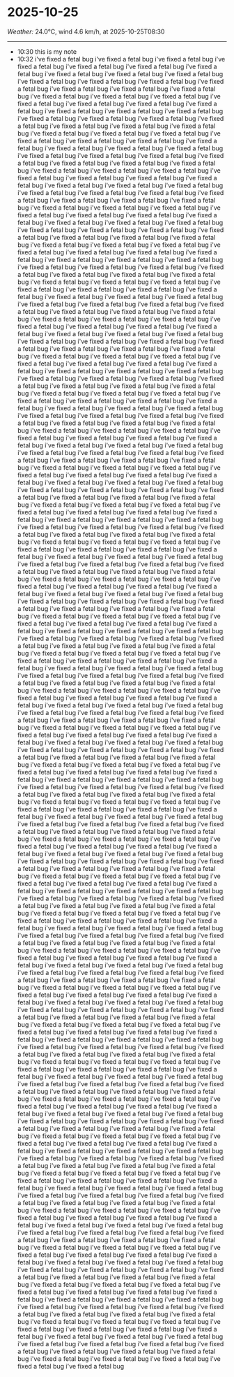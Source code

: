 # 2025-10-25
*Weather:* 24.0°C, wind 4.6 km/h, at 2025-10-25T08:30

---

- 10:30 this is my note
- 10:32 i've fixed a fetal bug i've fixed a fetal bug i've fixed a fetal bug i've fixed a fetal bug i've fixed a fetal bug i've fixed a fetal bug i've fixed a fetal bug i've fixed a fetal bug i've fixed a fetal bug i've fixed a fetal bug i've fixed a fetal bug i've fixed a fetal bug i've fixed a fetal bug i've fixed a fetal bug i've fixed a fetal bug i've fixed a fetal bug i've fixed a fetal bug i've fixed a fetal bug i've fixed a fetal bug i've fixed a fetal bug i've fixed a fetal bug i've fixed a fetal bug i've fixed a fetal bug i've fixed a fetal bug i've fixed a fetal bug i've fixed a fetal bug i've fixed a fetal bug i've fixed a fetal bug i've fixed a fetal bug i've fixed a fetal bug i've fixed a fetal bug i've fixed a fetal bug i've fixed a fetal bug i've fixed a fetal bug i've fixed a fetal bug i've fixed a fetal bug i've fixed a fetal bug i've fixed a fetal bug i've fixed a fetal bug i've fixed a fetal bug i've fixed a fetal bug i've fixed a fetal bug i've fixed a fetal bug i've fixed a fetal bug i've fixed a fetal bug i've fixed a fetal bug i've fixed a fetal bug i've fixed a fetal bug i've fixed a fetal bug i've fixed a fetal bug i've fixed a fetal bug i've fixed a fetal bug i've fixed a fetal bug i've fixed a fetal bug i've fixed a fetal bug i've fixed a fetal bug i've fixed a fetal bug i've fixed a fetal bug i've fixed a fetal bug i've fixed a fetal bug i've fixed a fetal bug i've fixed a fetal bug i've fixed a fetal bug i've fixed a fetal bug i've fixed a fetal bug i've fixed a fetal bug i've fixed a fetal bug i've fixed a fetal bug i've fixed a fetal bug i've fixed a fetal bug i've fixed a fetal bug i've fixed a fetal bug i've fixed a fetal bug i've fixed a fetal bug i've fixed a fetal bug i've fixed a fetal bug i've fixed a fetal bug i've fixed a fetal bug i've fixed a fetal bug i've fixed a fetal bug i've fixed a fetal bug i've fixed a fetal bug i've fixed a fetal bug i've fixed a fetal bug i've fixed a fetal bug i've fixed a fetal bug i've fixed a fetal bug i've fixed a fetal bug i've fixed a fetal bug i've fixed a fetal bug i've fixed a fetal bug i've fixed a fetal bug i've fixed a fetal bug i've fixed a fetal bug i've fixed a fetal bug i've fixed a fetal bug i've fixed a fetal bug i've fixed a fetal bug i've fixed a fetal bug i've fixed a fetal bug i've fixed a fetal bug i've fixed a fetal bug i've fixed a fetal bug i've fixed a fetal bug i've fixed a fetal bug i've fixed a fetal bug i've fixed a fetal bug i've fixed a fetal bug i've fixed a fetal bug i've fixed a fetal bug i've fixed a fetal bug i've fixed a fetal bug i've fixed a fetal bug i've fixed a fetal bug i've fixed a fetal bug i've fixed a fetal bug i've fixed a fetal bug i've fixed a fetal bug i've fixed a fetal bug i've fixed a fetal bug i've fixed a fetal bug i've fixed a fetal bug i've fixed a fetal bug i've fixed a fetal bug i've fixed a fetal bug i've fixed a fetal bug i've fixed a fetal bug i've fixed a fetal bug i've fixed a fetal bug i've fixed a fetal bug i've fixed a fetal bug i've fixed a fetal bug i've fixed a fetal bug i've fixed a fetal bug i've fixed a fetal bug i've fixed a fetal bug i've fixed a fetal bug i've fixed a fetal bug i've fixed a fetal bug i've fixed a fetal bug i've fixed a fetal bug i've fixed a fetal bug i've fixed a fetal bug i've fixed a fetal bug i've fixed a fetal bug i've fixed a fetal bug i've fixed a fetal bug i've fixed a fetal bug i've fixed a fetal bug i've fixed a fetal bug i've fixed a fetal bug i've fixed a fetal bug i've fixed a fetal bug i've fixed a fetal bug i've fixed a fetal bug i've fixed a fetal bug i've fixed a fetal bug i've fixed a fetal bug i've fixed a fetal bug i've fixed a fetal bug i've fixed a fetal bug i've fixed a fetal bug i've fixed a fetal bug i've fixed a fetal bug i've fixed a fetal bug i've fixed a fetal bug i've fixed a fetal bug i've fixed a fetal bug i've fixed a fetal bug i've fixed a fetal bug i've fixed a fetal bug i've fixed a fetal bug i've fixed a fetal bug i've fixed a fetal bug i've fixed a fetal bug i've fixed a fetal bug i've fixed a fetal bug i've fixed a fetal bug i've fixed a fetal bug i've fixed a fetal bug i've fixed a fetal bug i've fixed a fetal bug i've fixed a fetal bug i've fixed a fetal bug i've fixed a fetal bug i've fixed a fetal bug i've fixed a fetal bug i've fixed a fetal bug i've fixed a fetal bug i've fixed a fetal bug i've fixed a fetal bug i've fixed a fetal bug i've fixed a fetal bug i've fixed a fetal bug i've fixed a fetal bug i've fixed a fetal bug i've fixed a fetal bug i've fixed a fetal bug i've fixed a fetal bug i've fixed a fetal bug i've fixed a fetal bug i've fixed a fetal bug i've fixed a fetal bug i've fixed a fetal bug i've fixed a fetal bug i've fixed a fetal bug i've fixed a fetal bug i've fixed a fetal bug i've fixed a fetal bug i've fixed a fetal bug i've fixed a fetal bug i've fixed a fetal bug i've fixed a fetal bug i've fixed a fetal bug i've fixed a fetal bug i've fixed a fetal bug i've fixed a fetal bug i've fixed a fetal bug i've fixed a fetal bug i've fixed a fetal bug i've fixed a fetal bug i've fixed a fetal bug i've fixed a fetal bug i've fixed a fetal bug i've fixed a fetal bug i've fixed a fetal bug i've fixed a fetal bug i've fixed a fetal bug i've fixed a fetal bug i've fixed a fetal bug i've fixed a fetal bug i've fixed a fetal bug i've fixed a fetal bug i've fixed a fetal bug i've fixed a fetal bug i've fixed a fetal bug i've fixed a fetal bug i've fixed a fetal bug i've fixed a fetal bug i've fixed a fetal bug i've fixed a fetal bug i've fixed a fetal bug i've fixed a fetal bug i've fixed a fetal bug i've fixed a fetal bug i've fixed a fetal bug i've fixed a fetal bug i've fixed a fetal bug i've fixed a fetal bug i've fixed a fetal bug i've fixed a fetal bug i've fixed a fetal bug i've fixed a fetal bug i've fixed a fetal bug i've fixed a fetal bug i've fixed a fetal bug i've fixed a fetal bug i've fixed a fetal bug i've fixed a fetal bug i've fixed a fetal bug i've fixed a fetal bug i've fixed a fetal bug i've fixed a fetal bug i've fixed a fetal bug i've fixed a fetal bug i've fixed a fetal bug i've fixed a fetal bug i've fixed a fetal bug i've fixed a fetal bug i've fixed a fetal bug i've fixed a fetal bug i've fixed a fetal bug i've fixed a fetal bug i've fixed a fetal bug i've fixed a fetal bug i've fixed a fetal bug i've fixed a fetal bug i've fixed a fetal bug i've fixed a fetal bug i've fixed a fetal bug i've fixed a fetal bug i've fixed a fetal bug i've fixed a fetal bug i've fixed a fetal bug i've fixed a fetal bug i've fixed a fetal bug i've fixed a fetal bug i've fixed a fetal bug i've fixed a fetal bug i've fixed a fetal bug i've fixed a fetal bug i've fixed a fetal bug i've fixed a fetal bug i've fixed a fetal bug i've fixed a fetal bug i've fixed a fetal bug i've fixed a fetal bug i've fixed a fetal bug i've fixed a fetal bug i've fixed a fetal bug i've fixed a fetal bug i've fixed a fetal bug i've fixed a fetal bug i've fixed a fetal bug i've fixed a fetal bug i've fixed a fetal bug i've fixed a fetal bug i've fixed a fetal bug i've fixed a fetal bug i've fixed a fetal bug i've fixed a fetal bug i've fixed a fetal bug i've fixed a fetal bug i've fixed a fetal bug i've fixed a fetal bug i've fixed a fetal bug i've fixed a fetal bug i've fixed a fetal bug i've fixed a fetal bug i've fixed a fetal bug i've fixed a fetal bug i've fixed a fetal bug i've fixed a fetal bug i've fixed a fetal bug i've fixed a fetal bug i've fixed a fetal bug i've fixed a fetal bug i've fixed a fetal bug i've fixed a fetal bug i've fixed a fetal bug i've fixed a fetal bug i've fixed a fetal bug i've fixed a fetal bug i've fixed a fetal bug i've fixed a fetal bug i've fixed a fetal bug i've fixed a fetal bug i've fixed a fetal bug i've fixed a fetal bug i've fixed a fetal bug i've fixed a fetal bug i've fixed a fetal bug i've fixed a fetal bug i've fixed a fetal bug i've fixed a fetal bug i've fixed a fetal bug i've fixed a fetal bug i've fixed a fetal bug i've fixed a fetal bug i've fixed a fetal bug i've fixed a fetal bug i've fixed a fetal bug i've fixed a fetal bug i've fixed a fetal bug i've fixed a fetal bug i've fixed a fetal bug i've fixed a fetal bug i've fixed a fetal bug i've fixed a fetal bug i've fixed a fetal bug i've fixed a fetal bug i've fixed a fetal bug i've fixed a fetal bug i've fixed a fetal bug i've fixed a fetal bug i've fixed a fetal bug i've fixed a fetal bug i've fixed a fetal bug i've fixed a fetal bug i've fixed a fetal bug i've fixed a fetal bug i've fixed a fetal bug i've fixed a fetal bug i've fixed a fetal bug i've fixed a fetal bug i've fixed a fetal bug i've fixed a fetal bug i've fixed a fetal bug i've fixed a fetal bug i've fixed a fetal bug i've fixed a fetal bug i've fixed a fetal bug i've fixed a fetal bug i've fixed a fetal bug i've fixed a fetal bug i've fixed a fetal bug i've fixed a fetal bug i've fixed a fetal bug i've fixed a fetal bug i've fixed a fetal bug i've fixed a fetal bug i've fixed a fetal bug i've fixed a fetal bug i've fixed a fetal bug i've fixed a fetal bug i've fixed a fetal bug i've fixed a fetal bug i've fixed a fetal bug i've fixed a fetal bug i've fixed a fetal bug i've fixed a fetal bug i've fixed a fetal bug i've fixed a fetal bug i've fixed a fetal bug i've fixed a fetal bug i've fixed a fetal bug i've fixed a fetal bug i've fixed a fetal bug i've fixed a fetal bug i've fixed a fetal bug i've fixed a fetal bug i've fixed a fetal bug i've fixed a fetal bug i've fixed a fetal bug i've fixed a fetal bug i've fixed a fetal bug i've fixed a fetal bug i've fixed a fetal bug i've fixed a fetal bug i've fixed a fetal bug i've fixed a fetal bug i've fixed a fetal bug i've fixed a fetal bug i've fixed a fetal bug i've fixed a fetal bug i've fixed a fetal bug i've fixed a fetal bug i've fixed a fetal bug i've fixed a fetal bug i've fixed a fetal bug i've fixed a fetal bug i've fixed a fetal bug i've fixed a fetal bug i've fixed a fetal bug i've fixed a fetal bug i've fixed a fetal bug i've fixed a fetal bug i've fixed a fetal bug i've fixed a fetal bug i've fixed a fetal bug i've fixed a fetal bug i've fixed a fetal bug i've fixed a fetal bug i've fixed a fetal bug i've fixed a fetal bug i've fixed a fetal bug i've fixed a fetal bug i've fixed a fetal bug i've fixed a fetal bug i've fixed a fetal bug i've fixed a fetal bug i've fixed a fetal bug i've fixed a fetal bug i've fixed a fetal bug i've fixed a fetal bug i've fixed a fetal bug i've fixed a fetal bug i've fixed a fetal bug i've fixed a fetal bug i've fixed a fetal bug i've fixed a fetal bug i've fixed a fetal bug i've fixed a fetal bug i've fixed a fetal bug i've fixed a fetal bug i've fixed a fetal bug i've fixed a fetal bug i've fixed a fetal bug i've fixed a fetal bug i've fixed a fetal bug i've fixed a fetal bug i've fixed a fetal bug i've fixed a fetal bug i've fixed a fetal bug i've fixed a fetal bug i've fixed a fetal bug i've fixed a fetal bug i've fixed a fetal bug i've fixed a fetal bug i've fixed a fetal bug i've fixed a fetal bug i've fixed a fetal bug i've fixed a fetal bug i've fixed a fetal bug i've fixed a fetal bug i've fixed a fetal bug i've fixed a fetal bug i've fixed a fetal bug i've fixed a fetal bug i've fixed a fetal bug i've fixed a fetal bug i've fixed a fetal bug i've fixed a fetal bug i've fixed a fetal bug i've fixed a fetal bug i've fixed a fetal bug i've fixed a fetal bug i've fixed a fetal bug i've fixed a fetal bug i've fixed a fetal bug i've fixed a fetal bug i've fixed a fetal bug i've fixed a fetal bug i've fixed a fetal bug i've fixed a fetal bug i've fixed a fetal bug i've fixed a fetal bug i've fixed a fetal bug i've fixed a fetal bug i've fixed a fetal bug i've fixed a fetal bug i've fixed a fetal bug i've fixed a fetal bug i've fixed a fetal bug i've fixed a fetal bug i've fixed a fetal bug i've fixed a fetal bug i've fixed a fetal bug i've fixed a fetal bug i've fixed a fetal bug i've fixed a fetal bug i've fixed a fetal bug i've fixed a fetal bug i've fixed a fetal bug i've fixed a fetal bug i've fixed a fetal bug i've fixed a fetal bug i've fixed a fetal bug i've fixed a fetal bug i've fixed a fetal bug i've fixed a fetal bug i've fixed a fetal bug i've fixed a fetal bug i've fixed a fetal bug i've fixed a fetal bug i've fixed a fetal bug i've fixed a fetal bug i've fixed a fetal bug i've fixed a fetal bug i've fixed a fetal bug i've fixed a fetal bug i've fixed a fetal bug i've fixed a fetal bug i've fixed a fetal bug i've fixed a fetal bug i've fixed a fetal bug i've fixed a fetal bug i've fixed a fetal bug i've fixed a fetal bug i've fixed a fetal bug i've fixed a fetal bug i've fixed a fetal bug i've fixed a fetal bug i've fixed a fetal bug i've fixed a fetal bug i've fixed a fetal bug i've fixed a fetal bug i've fixed a fetal bug i've fixed a fetal bug i've fixed a fetal bug i've fixed a fetal bug i've fixed a fetal bug i've fixed a fetal bug i've fixed a fetal bug i've fixed a fetal bug i've fixed a fetal bug i've fixed a fetal bug i've fixed a fetal bug i've fixed a fetal bug i've fixed a fetal bug i've fixed a fetal bug i've fixed a fetal bug i've fixed a fetal bug i've fixed a fetal bug i've fixed a fetal bug i've fixed a fetal bug i've fixed a fetal bug i've fixed a fetal bug i've fixed a fetal bug i've fixed a fetal bug i've fixed a fetal bug i've fixed a fetal bug i've fixed a fetal bug i've fixed a fetal bug i've fixed a fetal bug i've fixed a fetal bug i've fixed a fetal bug i've fixed a fetal bug i've fixed a fetal bug i've fixed a fetal bug i've fixed a fetal bug i've fixed a fetal bug i've fixed a fetal bug i've fixed a fetal bug i've fixed a fetal bug i've fixed a fetal bug i've fixed a fetal bug i've fixed a fetal bug i've fixed a fetal bug i've fixed a fetal bug
